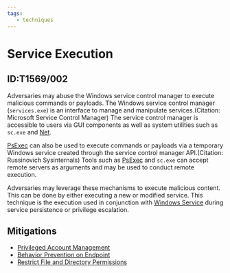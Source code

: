 ```yaml
---
tags:
   - techniques
---
```

# Service Execution
## ID:T1569/002
Adversaries may abuse the Windows service control manager to execute malicious commands or payloads. The Windows service control manager (<code>services.exe</code>) is an interface to manage and manipulate services.(Citation: Microsoft Service Control Manager) The service control manager is accessible to users via GUI components as well as system utilities such as <code>sc.exe</code> and [Net](/mitre/software/S0039).

[PsExec](/mitre/software/S0029) can also be used to execute commands or payloads via a temporary Windows service created through the service control manager API.(Citation: Russinovich Sysinternals) Tools such as [PsExec](/mitre/software/S0029) and <code>sc.exe</code> can accept remote servers as arguments and may be used to conduct remote execution.

Adversaries may leverage these mechanisms to execute malicious content. This can be done by either executing a new or modified service. This technique is the execution used in conjunction with [Windows Service](/mitre/techniques/T1543/003) during service persistence or privilege escalation.
## Mitigations
* [Privileged Account Management](/mitre/mitigations/M1026)
* [Behavior Prevention on Endpoint](/mitre/mitigations/M1040)
* [Restrict File and Directory Permissions](/mitre/mitigations/M1022)
